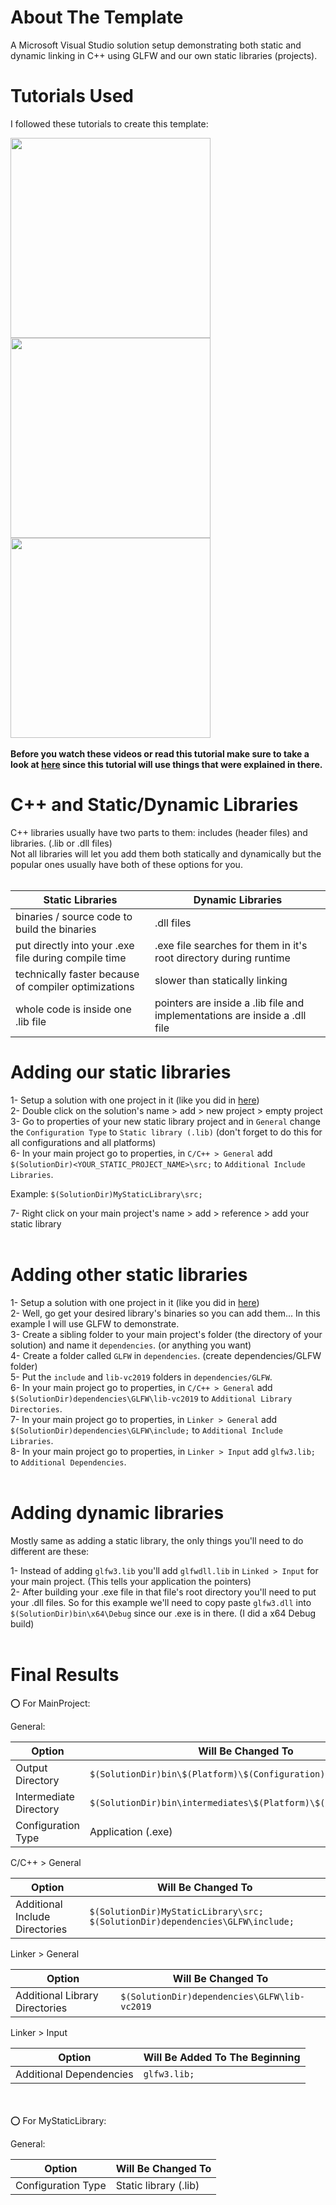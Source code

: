 

# About The Template

A Microsoft Visual Studio solution setup demonstrating both static and dynamic linking in C++ using GLFW and our own static libraries (projects).



# Tutorials Used

I followed these tutorials to create this template:

<a href="https://www.youtube.com/watch?v=or1dAmUO8k0">
    <img width="320" src="http://img.youtube.com/vi/or1dAmUO8k0/maxresdefault.jpg">
</a>

<a href="https://www.youtube.com/watch?v=pLy69V2F_8M">
    <img width="320" src="http://img.youtube.com/vi/pLy69V2F_8M/maxresdefault.jpg">
</a>

<a href="https://www.youtube.com/watch?v=Wt4dxDNmDA8">
    <img width="320" src="http://img.youtube.com/vi/Wt4dxDNmDA8/maxresdefault.jpg">
</a>
<br><br>
<b>
Before you watch these videos or read this tutorial make sure to take a look at <a href="https://github.com/oziris78/cpp-project-template">here</a> 
since this tutorial will use things that were explained in there.
</b>


# C++ and Static/Dynamic Libraries

C++ libraries usually have two parts to them: includes (header files) and libraries. (.lib or .dll files) <br>
Not all libraries will let you add them both statically and dynamically but the popular ones usually have both of these options for you. <br><br>

| Static Libraries  | Dynamic Libraries  |
| ----------------- | ----------------- |
| binaries / source code to build the binaries  | .dll files |
| put directly into your .exe file during compile time  | .exe file searches for them in it's root directory during runtime |
| technically faster because of compiler optimizations  | slower than statically linking |
| whole code is inside one .lib file | pointers are inside a .lib file and implementations are inside a .dll file |



# Adding our static libraries

1- Setup a solution with one project in it (like you did in <a href="https://github.com/oziris78/cpp-project-template">here</a>) <br>
2- Double click on the solution's name > add > new project > empty project <br>
3- Go to properties of your new static library project and in `General` change the `Configuration Type` to `Static library (.lib)` (don't forget to do this for all configurations and all platforms) <br>
6- In your main project go to properties, in `C/C++ > General` add `$(SolutionDir)<YOUR_STATIC_PROJECT_NAME>\src;` to `Additional Include Libraries`.

Example: `$(SolutionDir)MyStaticLibrary\src;` <br>

7- Right click on your main project's name > add > reference > add your static library <br><br>


# Adding other static libraries

1- Setup a solution with one project in it (like you did in <a href="https://github.com/oziris78/cpp-project-template">here</a>) <br>
2- Well, go get your desired library's binaries so you can add them... In this example I will use GLFW to demonstrate. <br>
3- Create a sibling folder to your main project's folder (the directory of your solution) and name it `dependencies`. (or anything you want) <br>
4- Create a folder called `GLFW` in `dependencies`. (create dependencies/GLFW folder) <br>
5- Put the `include` and `lib-vc2019` folders in `dependencies/GLFW`. <br>
6- In your main project go to properties, in `C/C++ > General` add `$(SolutionDir)dependencies\GLFW\lib-vc2019` to `Additional Library Directories`. <br>
7- In your main project go to properties, in `Linker > General` add `$(SolutionDir)dependencies\GLFW\include;` to `Additional Include Libraries`.  <br>
8- In your main project go to properties, in `Linker > Input` add `glfw3.lib;` to `Additional Dependencies`. <br><br>


# Adding dynamic libraries

Mostly same as adding a static library, the only things you'll need to do different are these: <br>

1- Instead of adding `glfw3.lib` you'll add `glfwdll.lib` in `Linked > Input` for your main project. (This tells your application the pointers) <br>
2- After building your .exe file in that file's root directory you'll need to put your .dll files. So for this example we'll need to copy paste `glfw3.dll` into `$(SolutionDir)bin\x64\Debug` since our .exe is in there. (I did a x64 Debug build) <br><br>




# Final Results

⭕ For MainProject:

General:

| Option  | Will Be Changed To  |
| ------------- | ------------- |
| Output Directory  | `$(SolutionDir)bin\$(Platform)\$(Configuration)\`  |
| Intermediate Directory  | `$(SolutionDir)bin\intermediates\$(Platform)\$(Configuration)\`  |
| Configuration Type  | Application (.exe) |

C/C++ > General

| Option  | Will Be Changed To  |
| ------------- | ------------- |
| Additional Include Directories  | `$(SolutionDir)MyStaticLibrary\src; $(SolutionDir)dependencies\GLFW\include;`  |

Linker > General

| Option  | Will Be Changed To  |
| ------------- | ------------- |
| Additional Library Directories  | `$(SolutionDir)dependencies\GLFW\lib-vc2019`  |

Linker > Input

| Option  | Will Be Added To The Beginning  |
| ------------- | ------------- |
| Additional Dependencies  | `glfw3.lib;`  |

<br><br>
⭕ For MyStaticLibrary:

General:

| Option  | Will Be Changed To  |
| ------------- | ------------- |
| Configuration Type  | Static library (.lib) |


